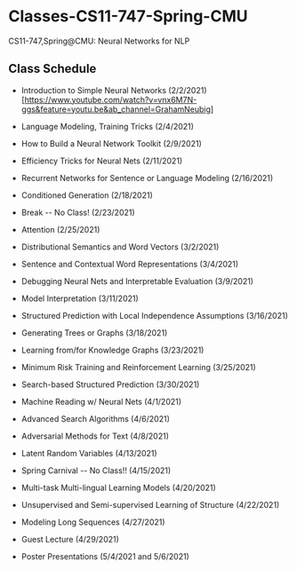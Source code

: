# Classes-CS11-747-Spring-CMU
CS11-747,Spring@CMU: Neural Networks for NLP

## Class Schedule

* Introduction to Simple Neural Networks (2/2/2021)[https://www.youtube.com/watch?v=vnx6M7N-ggs&feature=youtu.be&ab_channel=GrahamNeubig]

* Language Modeling, Training Tricks (2/4/2021)

* How to Build a Neural Network Toolkit (2/9/2021)

* Efficiency Tricks for Neural Nets (2/11/2021)

* Recurrent Networks for Sentence or Language Modeling (2/16/2021)

* Conditioned Generation (2/18/2021)

* Break -- No Class! (2/23/2021)

* Attention (2/25/2021)

* Distributional Semantics and Word Vectors (3/2/2021)

* Sentence and Contextual Word Representations (3/4/2021)

* Debugging Neural Nets and Interpretable Evaluation (3/9/2021)

* Model Interpretation (3/11/2021)

* Structured Prediction with Local Independence Assumptions (3/16/2021)

* Generating Trees or Graphs (3/18/2021)

* Learning from/for Knowledge Graphs (3/23/2021)

* Minimum Risk Training and Reinforcement Learning (3/25/2021)

* Search-based Structured Prediction (3/30/2021)

* Machine Reading w/ Neural Nets (4/1/2021)

* Advanced Search Algorithms (4/6/2021)

* Adversarial Methods for Text (4/8/2021)

* Latent Random Variables (4/13/2021)

* Spring Carnival -- No Class!! (4/15/2021)

* Multi-task Multi-lingual Learning Models (4/20/2021)

* Unsupervised and Semi-supervised Learning of Structure (4/22/2021)

* Modeling Long Sequences (4/27/2021)

* Guest Lecture (4/29/2021)

* Poster Presentations (5/4/2021 and 5/6/2021)
